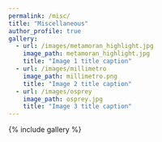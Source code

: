 ```yaml
---
permalink: /misc/
title: "Miscellaneous"
author_profile: true
gallery:
  - url: /images/metamoran_highlight.jpg
    image_path: metamoran_highlight.jpg
    title: "Image 1 title caption"
  - url: /images/millimetro
    image_path: millimetro.png
    title: "Image 2 title caption"
  - url: /images/osprey
    image_path: osprey.jpg
    title: "Image 3 title caption"
---
```


{% include gallery %}
